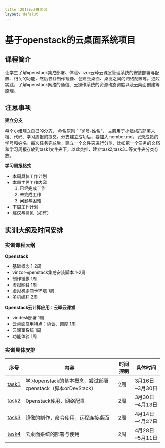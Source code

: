 ```yaml
---
title：2019云计算实训
layout: defalut
---
```


# 基于openstack的云桌面系统项目

## 课程简介

让学生了解openstack集成部署、体验vinzor云晫云课室管理系统的安装部署与配置、相关的功能，然后尝试制作镜像、创建云桌面、桌面之间的网络配置等。通过实践，了解openstack网络的通信、云操作系统的资源动态调度以及云桌面创建等原理。

## 注意事项

**建立分支**

每个小组建立自己的分支， 命名原则：“学号-姓名”， 主要用于小组成员部署文档、代码、学习周报的提交。分支建立成功后，要加入member.md，记录成员的学号和姓名。每次任务完成后，建立一个文件夹进行分类，比如第一个任务的文档和学习周报存放到task1文件夹下，以此类推，建立task2,task3...等文件夹分类存放。

**学习周报格式**

- 本周具体工作计划
- 本周主要工作内容
  1. 已经完成工作
  2. 未完成工作
  3. 问题与困难
- 下周工作计划
- 建议与意见（如有）

## 实训大纲及时间安排

### 实训课程大纲

**Openstack**

- 基础概念 1-2周
- vinzor-openstack集成安装脚本 1-2周
- 制作镜像 1周
- 虚拟网络 1周
- 虚拟机多网卡环境 1周
- 多机编程 2周

**Openstack云计算应用：云晫云课堂**

- vindesk部署 1周
- 云桌面应用特点：协议、调度  1周
- 云课室系统 1周
- 功能体验 1周

### 实训具体安排

| 序号              | 内容                                                         | 时间控制 | 具体时间        |
| ----------------- | ------------------------------------------------------------ | -------- | --------------- |
| [task1](task1.md) | 学习openstack的基本概念，尝试部署openstack（脚本orDevStack） | 2周      | 3月16日~3月30日 |
| [task2](task2.md) | Openstack使用，网络配置                                      | 2周      | 3月30日~4月13日 |
| [task3](task3.md) | 镜像的制作，命令使用，远程连接桌面                           | 2周      | 4月14日~4月27日 |
| [task4](task4.md) | 云桌面系统的部署与使用                                       | 2周      | 4月28日~5月11日 |

